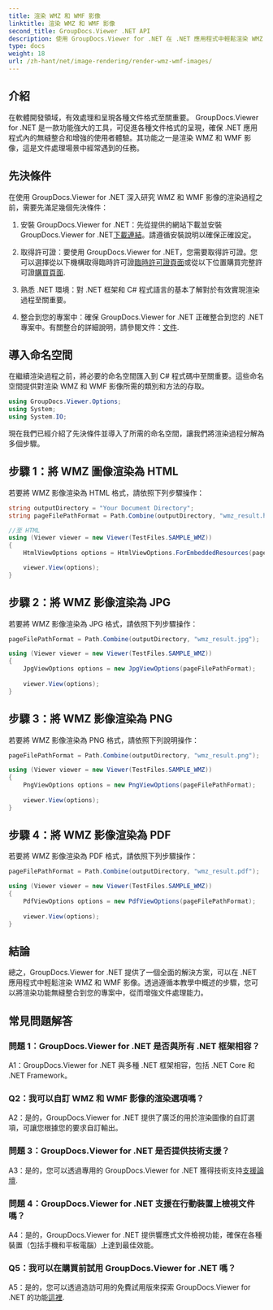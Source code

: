 ```yaml
---
title: 渲染 WMZ 和 WMF 影像
linktitle: 渲染 WMZ 和 WMF 影像
second_title: GroupDocs.Viewer .NET API
description: 使用 GroupDocs.Viewer for .NET 在 .NET 應用程式中輕鬆渲染 WMZ 和 WMF 映像。輕鬆增強文件處理能力。
type: docs
weight: 18
url: /zh-hant/net/image-rendering/render-wmz-wmf-images/
---
```

## 介紹

在軟體開發領域，有效處理和呈現各種文件格式至關重要。 GroupDocs.Viewer for .NET 是一款功能強大的工具，可促進各種文件格式的呈現，確保 .NET 應用程式內的無縫整合和增強的使用者體驗。其功能之一是渲染 WMZ 和 WMF 影像，這是文件處理場景中經常遇到的任務。

## 先決條件

在使用 GroupDocs.Viewer for .NET 深入研究 WMZ 和 WMF 影像的渲染過程之前，需要先滿足幾個先決條件：

1. 安裝 GroupDocs.Viewer for .NET：先從提供的網站下載並安裝 GroupDocs.Viewer for .NET[下載連結](https://releases.groupdocs.com/viewer/net/)。請遵循安裝說明以確保正確設定。

2. 取得許可證：要使用 GroupDocs.Viewer for .NET，您需要取得許可證。您可以選擇從以下機構取得臨時許可證[臨時許可證頁面](https://purchase.groupdocs.com/temporary-license/)或從以下位置購買完整許可證[購買頁面](https://purchase.groupdocs.com/buy).

3. 熟悉 .NET 環境：對 .NET 框架和 C# 程式語言的基本了解對於有效實現渲染過程至關重要。

4. 整合到您的專案中：確保 GroupDocs.Viewer for .NET 正確整合到您的 .NET 專案中。有關整合的詳細說明，請參閱文件：[文件](https://reference.groupdocs.com/viewer/net/).

## 導入命名空間

在繼續渲染過程之前，將必要的命名空間匯入到 C# 程式碼中至關重要。這些命名空間提供對渲染 WMZ 和 WMF 影像所需的類別和方法的存取。

```csharp
using GroupDocs.Viewer.Options;
using System;
using System.IO;
```

現在我們已經介紹了先決條件並導入了所需的命名空間，讓我們將渲染過程分解為多個步驟。

## 步驟 1：將 WMZ 圖像渲染為 HTML

若要將 WMZ 影像渲染為 HTML 格式，請依照下列步驟操作：

```csharp
string outputDirectory = "Your Document Directory";
string pageFilePathFormat = Path.Combine(outputDirectory, "wmz_result.html");

//至 HTML
using (Viewer viewer = new Viewer(TestFiles.SAMPLE_WMZ))
{
    HtmlViewOptions options = HtmlViewOptions.ForEmbeddedResources(pageFilePathFormat);

    viewer.View(options);
}
```

## 步驟 2：將 WMZ 影像渲染為 JPG

若要將 WMZ 影像渲染為 JPG 格式，請依照下列步驟操作：

```csharp
pageFilePathFormat = Path.Combine(outputDirectory, "wmz_result.jpg");

using (Viewer viewer = new Viewer(TestFiles.SAMPLE_WMZ))
{
    JpgViewOptions options = new JpgViewOptions(pageFilePathFormat);
    
    viewer.View(options);
}
```

## 步驟 3：將 WMZ 影像渲染為 PNG

若要將 WMZ 影像渲染為 PNG 格式，請依照下列說明操作：

```csharp
pageFilePathFormat = Path.Combine(outputDirectory, "wmz_result.png");

using (Viewer viewer = new Viewer(TestFiles.SAMPLE_WMZ))
{
    PngViewOptions options = new PngViewOptions(pageFilePathFormat);
   
    viewer.View(options);
}
```

## 步驟 4：將 WMZ 影像渲染為 PDF

若要將 WMZ 影像渲染為 PDF 格式，請依照下列步驟操作：

```csharp
pageFilePathFormat = Path.Combine(outputDirectory, "wmz_result.pdf");

using (Viewer viewer = new Viewer(TestFiles.SAMPLE_WMZ))
{
    PdfViewOptions options = new PdfViewOptions(pageFilePathFormat);
   
    viewer.View(options);
}
```

## 結論

總之，GroupDocs.Viewer for .NET 提供了一個全面的解決方案，可以在 .NET 應用程式中輕鬆渲染 WMZ 和 WMF 影像。透過遵循本教學中概述的步驟，您可以將渲染功能無縫整合到您的專案中，從而增強文件處理能力。

## 常見問題解答

### 問題 1：GroupDocs.Viewer for .NET 是否與所有 .NET 框架相容？

A1：GroupDocs.Viewer for .NET 與多種 .NET 框架相容，包括 .NET Core 和 .NET Framework。

### Q2：我可以自訂 WMZ 和 WMF 影像的渲染選項嗎？

A2：是的，GroupDocs.Viewer for .NET 提供了廣泛的用於渲染圖像的自訂選項，可讓您根據您的要求自訂輸出。

### 問題 3：GroupDocs.Viewer for .NET 是否提供技術支援？

 A3：是的，您可以透過專用的 GroupDocs.Viewer for .NET 獲得技術支持[支援論壇](https://forum.groupdocs.com/c/viewer/9).

### 問題 4：GroupDocs.Viewer for .NET 支援在行動裝置上檢視文件嗎？

A4：是的，GroupDocs.Viewer for .NET 提供響應式文件檢視功能，確保在各種裝置（包括手機和平板電腦）上達到最佳效能。

### Q5：我可以在購買前試用 GroupDocs.Viewer for .NET 嗎？

 A5：是的，您可以透過造訪可用的免費試用版來探索 GroupDocs.Viewer for .NET 的功能[這裡](https://releases.groupdocs.com/).